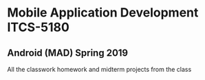 # Mobile Application Development ITCS-5180
## Android (MAD) Spring 2019

All the classwork homework and midterm projects from the class
